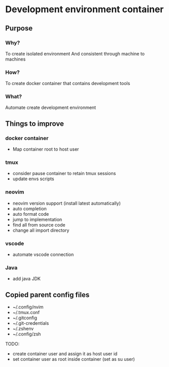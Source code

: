 # Development environment container

## Purpose

### Why?
To create isolated environment
And consistent through machine to machines

### How?
To create docker container that contains development tools

### What?
Automate create development environment

## Things to improve

### docker container
* Map container root to host user

### tmux
* consider pause container to retain tmux sessions
* update envs scripts

### neovim
* neovim version support (install latest automatically)
* auto completion
* auto format code
* jump to implementation
* find all from source code
* change all import directory
 
### vscode
* automate vscode connection

### Java
* add java JDK

## Copied parent config files

* ~/.config/nvim
* ~/.tmux.conf
* ~/.gitconfig
* ~/.git-credentials
* ~/.zshenv
* ~/.config/zsh


TODO: 
* create container user and assign it as host user id
* set container user as root inside container (set as su user)

